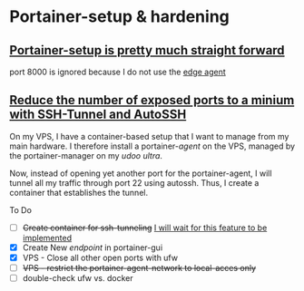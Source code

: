 # Portainer-setup & hardening
## [Portainer-setup is pretty much straight forward](https://portainer.readthedocs.io/en/stable/deployment.html#deploy-portainer-via-docker-compose)
port 8000 is ignored because I do not use the [edge agent](https://downloads.portainer.io/edge_agent_guide.pdf)

## [Reduce the number of exposed ports to a minium with SSH-Tunnel and AutoSSH](https://www.everythingcli.org/ssh-tunnelling-for-fun-and-profit-tunnel-options/)

On my VPS, I have a container-based setup that I want to manage from my main hardware. I therefore install a portainer-*agent* on the VPS, managed by the portainer-manager on my *udoo ultra*.

Now, instead of opening yet another port for the portainer-agent, I will tunnel all my traffic through port 22 using autossh.
Thus, I create a container that establishes the tunnel.

To Do
- [ ]  ~~Create container for ssh-tunneling~~ [I will wait for this feature to be implemented](https://github.com/portainer/portainer/issues/431)
- [x]  Create New *endpoint* in portainer-gui
- [x]  VPS - Close all other open ports with ufw
- [ ]  ~~VPS - restrict the portainer-agent-network to local-acces only~~
- [ ]  double-check ufw vs. docker
